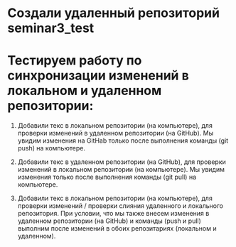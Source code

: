 # Создали удаленный репозиторий seminar3_test

# Тестируем работу по синхронизации изменений в локальном и удаленном репозитории:

1. Добавили текс в локальном репозитории (на компьютере), для проверки изменений в удаленном репозитории (на GitHub).
Мы увидим изменения на GitHab только после выполнения команды (git push) на компьютере.

2. Добавили текс в удаленном репозитории (на GitHub), для проверки изменений в локальном репозитории (на компьютере).
Мы увидим изменения только после выполнения команды (git pull) на компьютере.

3. Добавили текс в локальном репозитории (на компьютере), для проверки изменений / проверки слияния удаленного и локального репозитория. При условии, что мы также внесем изменения в удаленном репозитории (на GitHub) и команды (push и pull) выполним после изменений в обоих репозитариях (локальном и удаленном).
